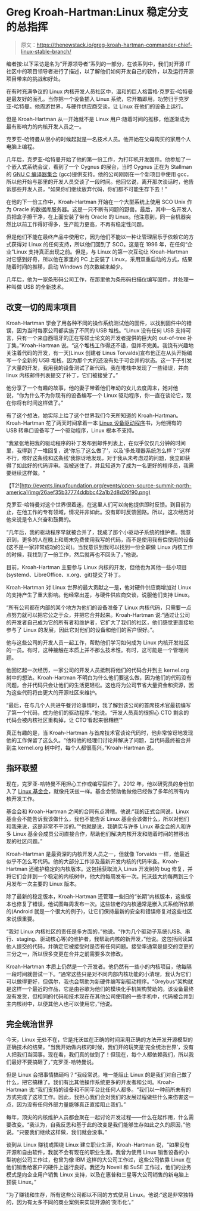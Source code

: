 # Greg Kroah-Hartman:Linux 稳定分支的总指挥

> 原文：<https://thenewstack.io/greg-kroah-hartman-commander-chief-linux-stable-branch/>

编者按:以下采访是名为“开源领导者”系列的一部分，在该系列中，我们对开源 IT 社区中的项目领导者进行了描述，以了解他们如何开发自己的软件，以及运行开源项目带来的挑战和好处。

在有时充满争议的 Linux 内核开发人员社区中，温和的巨人格雷格·克罗亚-哈特曼是最友好的面孔。当你把一个设备插入 Linux 系统，它开箱即用，功劳归于克罗亚-哈特曼。他周游世界，与硬件供应商交谈，让 Linux 在他们的设备上运行。

但是 Kroah-Hartman 从一开始就不是 Linux 用户:随着时间的推移，他逐渐成为最有影响力的内核开发人员之一。

克罗亚-哈特曼从很小的时候起就是一名技术人员。他开始在父母购买的家用个人电脑上编程。

几年后，克罗亚-哈特曼开始了他的第一份工作，为打印机开发固件。他参加了一个嵌入式系统会议，看到了一个 Cygnus 的展台，当时 Cygnus 正在为 Stallman 的 [GNU C 编译器集合](https://gcc.gnu.org/) (gcc)提供支持。他的公司刚刚在一个新项目中使用 gcc，所以他开始与那里的开发人员交谈了一段时间。他回忆说，离开那次谈话时，他告诉那些开发人员，“如果你们继续放弃代码，你们都不可能生存下去！”

在他的下一份工作中，Kroah-Hartman 开始在一个大型系统上使用 SCO Unix 作为 Oracle 的数据库服务器。这是一只不断有问题的野兽。最后，其中一名开发人员把盒子擦干净，在上面安装了带有 Oracle 的 Linux。他注意到，同一台机器突然比以前工作得好得多，生产能力更高，不再有稳定性问题。

但是他们不能在最终产品中使用它，因为他们不能以一种让管理层乐于依赖它的方式获得对 Linux 的任何支持，所以他们回到了 SCO。这是在 1996 年，在任何“企业”Linux 支持真正出现之前。但是，与 Linux 的第一次互动让 Kroah-Hartman 对它感到好奇，所以他在家里的 PC 上安装了 Linux，采用双重启动的方式，结果随着时间的推移，启动 Windows 的次数越来越少。

几年后，他为一家条形码公司工作，在那里他为条形码扫描仪编写固件，并处理一种叫做 USB 的全新技术。

## 改变一切的周末项目

Kroah-Hartman 学会了用各种不同的操作系统测试他的固件，以找到固件中的错误，因为当时每家公司都实施了不同的 USB 堆栈。“Linux 没有任何 USB 支持可言，只有一个来自西班牙的正在写硕士论文的开发者提供的巨大的 out-of-tree 补丁集，”Kroah-Hartman 说。“这个堆栈工作得还不错，但并不完美。我饶有兴趣地关注着代码的开发，有一天[Linux 创建者 Linus Torvalds]宣布他正在从头开始编写一个全新的 USB 堆栈，因为那个大的还没有处于可合并的状态。这一下子引发了大量的开发，我用我的设备测试了新代码。我在堆栈中发现了一些错误，并向 linux 内核邮件列表提交了补丁，它们被接受了。”

他分享了一个有趣的故事，他的妻子带着他们年幼的女儿去度周末，她对他说，“你为什么不为你现有的设备编写一个 Linux 驱动程序，你一直在谈论它，现在你将有时间这样做了。”

有了这个想法，她实际上给了这个世界我们今天所知道的 Kroah-Hartman。Kroah-Hartman 花了两天时间拿着一本 [Linux 设备驱动程序](https://lwn.net/Kernel/LDD3/)书，为他拥有的 USB 转串口设备写了一个驱动程序，Linux 根本不支持。

“我紧张地把我的驱动程序的补丁发布到邮件列表上，在似乎仅仅几分钟的时间里，我得到了一堆回复，说‘你忘了这么做了’，以及‘多处理器系统怎么样？’'这样不行，修好这条线和这条线'我惊讶地发现，对于我从未考虑过的问题，我立即获得了如此好的代码评审。我被迷住了，并且知道为了成为一名更好的程序员，我需要继续这样做。"

【T2![http://events.linuxfoundation.org/events/open-source-summit-north-america](img/26aef35b37774ddbbc42a1b2d8d26f90.png)

克罗亚-哈特曼对这个世界很着迷，在这里人们可以向他提供即时反馈。到目前为止，在他工作的专有领域，情况并非如此。没有即时反馈回路。所以，这次经历对他来说是令人兴奋和鼓舞的。

“几年后，我的驱动程序早就被合并了，我成了那个小驱动子系统的维护者。我意识到，更多的人在晚上和周末免费使用我写的代码，而不是使用我有偿使用的设备(这不是一家非常成功的公司)。当我意识到我可以找到一份全职做 Linux 内核工作的时候，我找到了一份工作，然后就再也不回头了，”他说。

目前，Kroah-Hartman 主要参与 Linux 内核的开发，但他也为其他一些小项目(systemd、LibreOffice、x.org、git)提交了补丁。

Kroah-Hartman 对 Linux 世界的最大贡献之一是，他对硬件供应商增加对 Linux 的支持产生了重大影响。他经常出差，与硬件供应商交谈，说服他们支持 Linux。

“所有公司都在内部的某个地方为他们的设备准备了 Linux 内核代码，只需要一点点努力就可以把它公之于众，并把它合并起来。Kroah-Hartman 说:“通过让公司的开发者自己成为它的所有者和维护者，它扩大了我们的社区，他们感觉更直接地参与了 Linux 的发展，因此它对他们的设备和他们的客户很好。”。

他与这些公司的开发人员一起工作，帮助他们学习如何成为 Linux 内核开发社区的一员。有时，这种接触在本质上并不那么技术性。有时，这可能是一个管理问题。

他回忆起一次经历，一家公司的开发人员抵制将他们的代码合并到主 kernel.org 树中的想法。Kroah-Hartman 不明白为什么他们要这么做，因为他们的代码没有问题，合并代码只会让他们的生活更轻松。这也将为公司节省大量资金和资源，因为这些代码将由更大的开源社区来维护。

“最后，在与几个人共进午餐讨论事情时，我了解到该公司的首席技术官最初编写了第一个代码，成为他们的驱动程序，”他说。“开发人员真的很担心 CTO 剩余的代码会被内核社区重构掉，让 CTO‘看起来很糟糕’"

真正有趣的是，当 Kroah-Hartman 与首席技术官谈论代码时，他非常惊讶地发现他的工作保留了这么久。“他和他的经理们讨论并解决了问题，当代码最终被合并到主 kernel.org 树中时，每个人都很高兴，”Kroah-Hartman 说。

## 指环联盟

现在，克罗亚-哈特曼不用担心工作或编写固件了。2012 年，他以研究员的身份加入了 [Linux 基金会](https://www.linuxfoundation.org/)，就像托沃兹一样。基金会赞助他做他已经做了多年的所有内核开发工作。

基金会和 Kroah-Hartman 之间的合同有点滑稽。他说:“我的正式合同说，Linux 基金会不能告诉我该做什么，我也不能告诉 Linux 基金会该做什么，所以对他们和我来说，这是非常不干涉的。”“也就是说，我确实与许多 Linux 基金会的人和许多 Linux 基金会成员公司直接合作，帮助他们解决内核开发和随着时间的推移出现的社区问题。”

Kroah-Hartman 是最资深的内核开发人员之一，但就像 Torvalds 一样，他最近似乎不怎么写代码。他的大部分工作涉及最新开发内核的代码审查。Kroah-Hartman 还维护稳定的内核版本。这包括获取流入 Linus 开发树的 bug 修复，并将它们合并到一个稳定的内核树中，他大约每周发布一次。托沃兹大约每两到三个月发布一次主要的 Linux 版本。

除了最新的稳定版本，Kroah-Hartman 还管理一些旧的“长期”内核版本，这些版本也修复了错误，他试图每周发布一次。这些较老的内核通常是嵌入式系统所依赖的(Android 就是一个很大的例子)，让它们保持最新的安全和错误修复对这些社区来说很重要。

“我对 Linux 内核社区的责任是多方面的，”他说。“作为几个驱动子系统(USB、串行、staging、驱动核心等)的维护者，我帮助内核的新开发，”他说。这包括阅读其他人提交的代码，并确定它被接受时是否有任何问题。接受率通常是提交的变更的三分之一，所以很多变更在合并之前需要多次修改。

Kroah-Hartman 本质上仍然是一个开发者。他仍然有一些小的内核项目，他每隔一段时间就尝试一下。“通常这些只是对不同内部内核功能的小清理，我认为它们可以做得更好，但偶尔，我也会帮助为新硬件编写新驱动程序。“Greybus”架构就是这样一个最近的作品，它是由谷歌为他们的模块化手机架构赞助的。该设备最终没有发货，但相同的代码和技术现在在其他公司使用的一些手机中，代码被合并到主内核树中，以便其他人也可以使用它，”他说。

## 完全统治世界

今天，Linux 无处不在，它是托沃兹在正确的时间采用正确的方法开发开源模型的正确技术的结果。“当我开始做内核的时候，我们开的玩笑是‘完全统治世界’，没有人把我们当回事。现在看，我们真的做到了！但现在，每个人都依赖我们，所以我们最好不要搞砸了，”克罗亚-哈特曼说。

但是 Linux 会把事情搞砸吗？“我经常说，唯一能阻止 Linux 的是我们对自己做了什么，把它搞糟了。我们有比其他操作系统更多的开发者和公司。Kroah-Hartman 说:“我们支持的设备和不同平台比任何人都多。“我们以一种前所未有的方式完成了这项工作。因此，我担心我们会对我们的发展过程做些什么来伤害这一点，因为没有任何外部力量能够真正直接阻止我们。”

每年，顶尖的内核维护人员都会聚在一起讨论开发过程——什么在起作用，什么需要改变。“我认为，自我反思和基于此的改变是我们能够生存如此之久的原因，”他说。“只要我们继续这样做，我们就会没事。”

谈到从 Linux 赚钱或围绕 Linux 建立职业生涯，Kroah-Hartman 说，“如果没有开源和自由软件，我就不会有现在的职业生涯。我曾为使用 Linux 销售设备的小型初创公司工作过，也曾为像 IBM 这样的大公司工作过，这些公司依靠 Linux 在他们销售给客户的硬件上运行良好。我还为 Novell 和 SuSE 工作过，他们的业务模式是向企业用户销售 Linux 支持，以及在惠普和三星等大公司销售的新电脑上预装 Linux。”

“为了赚钱和生存，所有这些公司都以不同的方式使用 Linux。他说:“这是非常独特的，因为有太多不同的商业案例来实现开源的‘货币化’。”

<svg xmlns:xlink="http://www.w3.org/1999/xlink" viewBox="0 0 68 31" version="1.1"><title>Group</title> <desc>Created with Sketch.</desc></svg>